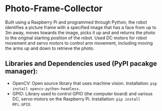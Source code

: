 # Photo-Frame-Collector
Built using a Raspberry Pi and programmed through Python, the robot identifies a picture frame with a specified image that has a face from up to 3m away, moves towards the image, picks it up and and returns the photo to the original starting position of the robot. Used DC motors for robot movement and servo motors to control arm movement, including moving the arms up and down to retrieve the photo. 

## Libraries and Dependencies used (PyPI pacakge manager):
- OpenCV: Open source library that uses machine vision. Installation: `pip install opencv-python-headless`.
- GPIO: Library used to control GPIO (the computer board) and various DC, servo motors on the Raspberry Pi. Installation: `pip install RPi.GPIO`.
